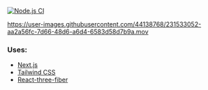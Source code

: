 [![Node.js CI](https://github.com/dmnkb/pixelated-text-animation/actions/workflows/node.js.yml/badge.svg)](https://github.com/dmnkb/pixelated-text-animation/actions/workflows/node.js.yml)

https://user-images.githubusercontent.com/44138768/231533052-aa2a56fc-7d66-48d6-a6d4-6583d58d7b9a.mov

### Uses: 
- [Next.js](https://nextjs.org/)
- [Tailwind CSS](https://tailwindcss.com/)
- [React-three-fiber](https://docs.pmnd.rs/react-three-fiber/getting-started/introduction)
